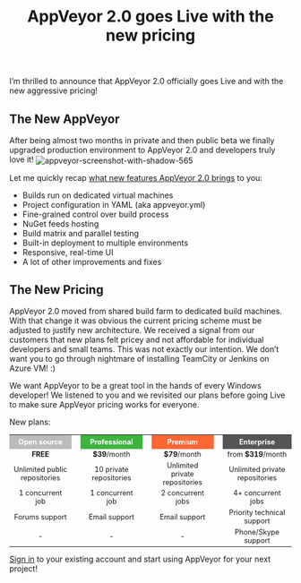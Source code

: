 ﻿---
layout: post
title: AppVeyor 2.0 goes Live with the new pricing
---

I’m thrilled to announce that AppVeyor 2.0 officially goes Live and with the new aggressive pricing!
<h2>The New AppVeyor</h2>
After being almost two months in private and then public beta we finally upgraded production environment to AppVeyor 2.0 and developers truly love it!

<img align="center" src="/site/images/posts/appveyor-20-new-pricing/appveyor-screenshot-with-shadow-565.png" alt="appveyor-screenshot-with-shadow-565">

Let me quickly recap <a href="/blog/2014/02/19/appveyor-20-dedicated-build-vms-parallel-testing-nuget-deployment">what new features AppVeyor 2.0 brings</a> to you:
<ul>
    <li>Builds run on dedicated virtual machines</li>
    <li>Project configuration in YAML (aka appveyor.yml)</li>
    <li>Fine-grained control over build process</li>
    <li>NuGet feeds hosting</li>
    <li>Build matrix and parallel testing</li>
    <li>Built-in deployment to multiple environments</li>
    <li>Responsive, real-time UI</li>
    <li>A lot of other improvements and fixes</li>
</ul>
<h2>The New Pricing</h2>
AppVeyor 2.0 moved from shared build farm to dedicated build machines. With that change it was obvious the current pricing scheme must be adjusted to justify new architecture. We received a signal from our customers that new plans felt pricey and not affordable for individual developers and small teams. This was not exactly our intention. We don’t want you to go through nightmare of installing TeamCity or Jenkins on Azure VM! :)

We want AppVeyor to be a great tool in the hands of every Windows developer! We listened to you and we revisited our plans before going Live to make sure AppVeyor pricing works for everyone.

New plans:
<table cellspacing="0" cellpadding="8" class="no-borders" style="font-size:90%">
<tbody>
<tr>
<td style="width:25%;background-color:#bbbbbb;text-align:center;padding:5px 0;"><span style="color:#ffffff;"><strong>Open source</strong></span></td>
<td style="text-align:center;"><span style="color:#ffffff;"><strong> </strong></span></td>
<td style="width:25%;background-color:#3eb33e;text-align:center;padding:5px 0;"><span style="color:#ffffff;"><strong>Professional</strong></span></td>
<td style="text-align:center;"><span style="color:#ffffff;"><strong> </strong></span></td>
<td style="width:25%;background-color:#ff6633;text-align:center;padding:5px 0;"><span style="color:#ffffff;"><strong>Premium</strong></span></td>
<td style="text-align:center;"><span style="color:#ffffff;"><strong> </strong></span></td>
<td style="width:25%;background-color:#555555;text-align:center;padding:5px 0;"><span style="color:#ffffff;"><strong>Enterprise</strong></span></td>
</tr>
<tr>
<td style="text-align:center;"><strong>FREE</strong></td>
<td></td>
<td style="text-align:center;"><strong>$39</strong>/month</td>
<td></td>
<td style="text-align:center;"><strong>$79</strong>/month</td>
<td></td>
<td style="text-align:center;">from <strong>$319</strong>/month</td>
</tr>
<tr>
<td style="text-align:center;">Unlimited public repositories</td>
<td></td>
<td style="text-align:center;">10 private repositories</td>
<td></td>
<td style="text-align:center;">Unlimited private repositories</td>
<td></td>
<td style="text-align:center;">Unlimited private repositories</td>
</tr>
<tr>
<td style="text-align:center;">1 concurrent job</td>
<td></td>
<td style="text-align:center;">1 concurrent job</td>
<td></td>
<td style="text-align:center;">2 concurrent jobs</td>
<td></td>
<td style="text-align:center;">4+ concurrent jobs</td>
</tr>
<tr>
<td style="text-align:center;">Forums support</td>
<td></td>
<td style="text-align:center;">Email support</td>
<td></td>
<td style="text-align:center;">Email support</td>
<td></td>
<td style="text-align:center;">Priority technical support</td>
</tr>
<tr>
<td style="text-align:center;">-</td>
<td style="text-align:center;"></td>
<td style="text-align:center;">-</td>
<td style="text-align:center;"></td>
<td style="text-align:center;">-</td>
<td style="text-align:center;"></td>
<td style="text-align:center;">Phone/Skype support</td>
</tr>
</tbody>
</table>
<a href="https://ci.appveyor.com/plan">Sign in</a> to your existing account and start using AppVeyor for your next project!
